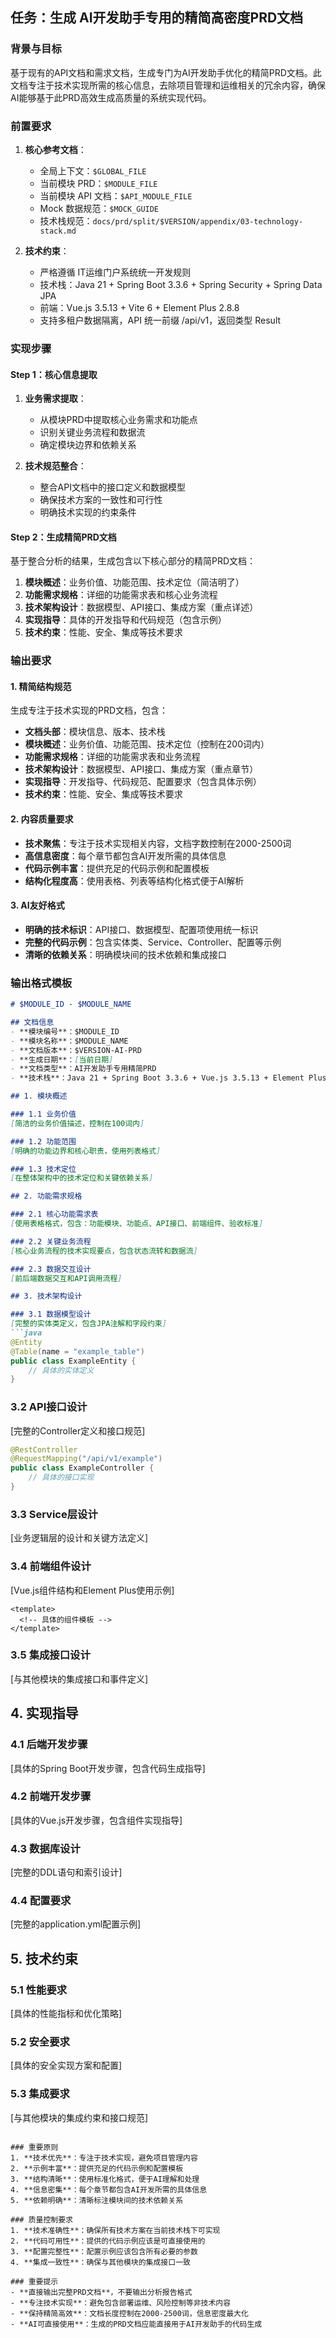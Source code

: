 ## 任务：生成 AI开发助手专用的精简高密度PRD文档

### 背景与目标
基于现有的API文档和需求文档，生成专门为AI开发助手优化的精简PRD文档。此文档专注于技术实现所需的核心信息，去除项目管理和运维相关的冗余内容，确保AI能够基于此PRD高效生成高质量的系统实现代码。

### 前置要求
1. **核心参考文档**：
   - 全局上下文：`$GLOBAL_FILE`
   - 当前模块 PRD：`$MODULE_FILE`
   - 当前模块 API 文档：`$API_MODULE_FILE`
   - Mock 数据规范：`$MOCK_GUIDE`
   - 技术栈规范：`docs/prd/split/$VERSION/appendix/03-technology-stack.md`

2. **技术约束**：
   - 严格遵循 IT运维门户系统统一开发规则
   - 技术栈：Java 21 + Spring Boot 3.3.6 + Spring Security + Spring Data JPA
   - 前端：Vue.js 3.5.13 + Vite 6 + Element Plus 2.8.8
   - 支持多租户数据隔离，API 统一前缀 /api/v1，返回类型 Result<T>

### 实现步骤

#### Step 1：核心信息提取
1. **业务需求提取**：
   - 从模块PRD中提取核心业务需求和功能点
   - 识别关键业务流程和数据流
   - 确定模块边界和依赖关系

2. **技术规范整合**：
   - 整合API文档中的接口定义和数据模型
   - 确保技术方案的一致性和可行性
   - 明确技术实现的约束条件

#### Step 2：生成精简PRD文档
基于整合分析的结果，生成包含以下核心部分的精简PRD文档：

1. **模块概述**：业务价值、功能范围、技术定位（简洁明了）
2. **功能需求规格**：详细的功能需求表和核心业务流程
3. **技术架构设计**：数据模型、API接口、集成方案（重点详述）
4. **实现指导**：具体的开发指导和代码规范（包含示例）
5. **技术约束**：性能、安全、集成等技术要求

### 输出要求

#### 1. 精简结构规范
生成专注于技术实现的PRD文档，包含：
- **文档头部**：模块信息、版本、技术栈
- **模块概述**：业务价值、功能范围、技术定位（控制在200词内）
- **功能需求规格**：详细的功能需求表和业务流程
- **技术架构设计**：数据模型、API接口、集成方案（重点章节）
- **实现指导**：开发指导、代码规范、配置要求（包含具体示例）
- **技术约束**：性能、安全、集成等技术要求

#### 2. 内容质量要求
- **技术聚焦**：专注于技术实现相关内容，文档字数控制在2000-2500词
- **高信息密度**：每个章节都包含AI开发所需的具体信息
- **代码示例丰富**：提供充足的代码示例和配置模板
- **结构化程度高**：使用表格、列表等结构化格式便于AI解析

#### 3. AI友好格式
- **明确的技术标识**：API接口、数据模型、配置项使用统一标识
- **完整的代码示例**：包含实体类、Service、Controller、配置等示例
- **清晰的依赖关系**：明确模块间的技术依赖和集成接口

### 输出格式模板

```markdown
# $MODULE_ID - $MODULE_NAME

## 文档信息
- **模块编号**：$MODULE_ID
- **模块名称**：$MODULE_NAME
- **文档版本**：$VERSION-AI-PRD
- **生成日期**：[当前日期]
- **文档类型**：AI开发助手专用精简PRD
- **技术栈**：Java 21 + Spring Boot 3.3.6 + Vue.js 3.5.13 + Element Plus 2.8.8

## 1. 模块概述

### 1.1 业务价值
[简洁的业务价值描述，控制在100词内]

### 1.2 功能范围
[明确的功能边界和核心职责，使用列表格式]

### 1.3 技术定位
[在整体架构中的技术定位和关键依赖关系]

## 2. 功能需求规格

### 2.1 核心功能需求表
[使用表格格式，包含：功能模块、功能点、API接口、前端组件、验收标准]

### 2.2 关键业务流程
[核心业务流程的技术实现要点，包含状态流转和数据流]

### 2.3 数据交互设计
[前后端数据交互和API调用流程]

## 3. 技术架构设计

### 3.1 数据模型设计
[完整的实体类定义，包含JPA注解和字段约束]
```java
@Entity
@Table(name = "example_table")
public class ExampleEntity {
    // 具体的实体定义
}
```

### 3.2 API接口设计
[完整的Controller定义和接口规范]
```java
@RestController
@RequestMapping("/api/v1/example")
public class ExampleController {
    // 具体的接口实现
}
```

### 3.3 Service层设计
[业务逻辑层的设计和关键方法定义]

### 3.4 前端组件设计
[Vue.js组件结构和Element Plus使用示例]
```vue
<template>
  <!-- 具体的组件模板 -->
</template>
```

### 3.5 集成接口设计
[与其他模块的集成接口和事件定义]

## 4. 实现指导

### 4.1 后端开发步骤
[具体的Spring Boot开发步骤，包含代码生成指导]

### 4.2 前端开发步骤
[具体的Vue.js开发步骤，包含组件实现指导]

### 4.3 数据库设计
[完整的DDL语句和索引设计]

### 4.4 配置要求
[完整的application.yml配置示例]

## 5. 技术约束

### 5.1 性能要求
[具体的性能指标和优化策略]

### 5.2 安全要求
[具体的安全实现方案和配置]

### 5.3 集成要求
[与其他模块的集成约束和接口规范]
```

### 重要原则
1. **技术优先**：专注于技术实现，避免项目管理内容
2. **示例丰富**：提供充足的代码示例和配置模板
3. **结构清晰**：使用标准化格式，便于AI理解和处理
4. **信息密集**：每个章节都包含AI开发所需的具体信息
5. **依赖明确**：清晰标注模块间的技术依赖关系

### 质量控制要求
1. **技术准确性**：确保所有技术方案在当前技术栈下可实现
2. **代码可用性**：提供的代码示例应该是可直接使用的
3. **配置完整性**：配置示例应该包含所有必要的参数
4. **集成一致性**：确保与其他模块的集成接口一致

### 重要提示
- **直接输出完整PRD文档**，不要输出分析报告格式
- **专注技术实现**：避免包含部署运维、风险控制等非技术内容
- **保持精简高效**：文档长度控制在2000-2500词，信息密度最大化
- **AI可直接使用**：生成的PRD文档应能直接用于AI开发助手的代码生成
